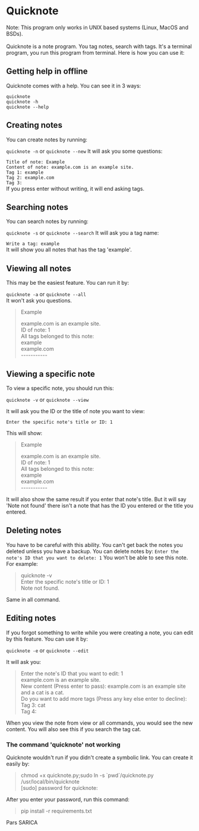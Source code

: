 # Quicknote
Note: This program only works in UNIX based systems (Linux, MacOS and BSDs).<br><br>
Quicknote is a note program. You tag notes, search with tags. It's a terminal program, you run this program from terminal. Here is how you can use it:

## Getting help in offline

Quicknote comes with a help. You can see it in 3 ways:

`quicknote`<br>
`quicknote -h`<br>
`quicknote --help`<br>

## Creating notes

You can create notes by running:

`quicknote -n` or `quicknote --new`
It will ask you some questions:

`Title of note: Example`<br>
`Content of note: example.com is an example site.`<br>
`Tag 1: example`<br>
`Tag 2: example.com`<br>
`Tag 3:`<br>
If you press enter without writing, it will end asking tags.

## Searching notes

You can search notes by running:

`quicknote -s` or `quicknote --search`
It will ask you a tag name:

`Write a tag: example`<br>
It will show you all notes that has the tag 'example'.

## Viewing all notes

This may be the easiest feature. You can run it by:

`quicknote -a` or `quicknote --all`<br>
It won't ask you questions.
>Example
>
>example.com is an example site.<br>
>ID of note: 1<br>
>All tags belonged to this note:<br>
>example<br>
>example.com<br>
>\-----------

## Viewing a specific note

To view a specific note, you should run this:

`quicknote -v` or `quicknote --view`

It will ask you the ID or the title of note you want to view:

`Enter the specific note's title or ID: 1`

This will show:

>Example
>
>example.com is an example site.<br>
>ID of note: 1<br>
>All tags belonged to this note:<br>
>example<br>
>example.com<br>
>\-----------

It will also show the same result if you enter that note's title.
But it will say 'Note not found' there isn't a note that has the ID you entered or the title you entered.

## Deleting notes

You have to be careful with this ability. You can't get back the notes you deleted unless you have a backup. You can delete notes by:
`Enter the note's ID that you want to delete: 1`
You won't be able to see this note. For example:
> quicknote -v<br>
> Enter the specific note's title or ID: 1<br>
> Note not found.

Same in all command.

## Editing notes

If you forgot something to write while you were creating a note, you can edit by this feature. You can use it by:

`quicknote -e` or `quicknote --edit`

It will ask you:

>Enter the note's ID that you want to edit: 1<br>
>example.com is an example site.<br>
>New content (Press enter to pass): example.com is an example site and a cat is a cat.<br>
>Do you want to add more tags (Press any key else enter to decline):<br>
>Tag 3: cat<br>
>Tag 4:<br>

When you view the note from view or all commands, you would see the new content. You will also see this if you search the tag cat.

### The command 'quicknote' not working

Quicknote wouldn't run if you didn't create a symbolic link. You can create it easily by:
>chmod +x quicknote.py;sudo ln -s \`pwd\`/quicknote.py /usr/local/bin/quicknote<br>
>\[sudo] password for quicknote:<br>

After you enter your password, run this command:

>pip install -r requirements.txt<br>

Pars SARICA

